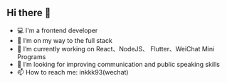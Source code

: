 
## Hi there 👋

* 💻 I'm a frontend developer
* 💪 I’m on my way to the full stack
* 🔭 I’m currently working on React、NodeJS、 Flutter、WeiChat Mini Programs
* 🤔 I’m looking for improving communication and public speaking skills
* 📫 How to reach me: inkkk93(wechat)
